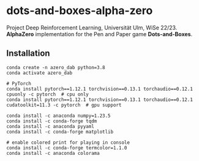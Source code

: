 # dots-and-boxes-alpha-zero
Project Deep Reinforcement Learning, Universität Ulm, WiSe 22/23. <br />
**AlphaZero** implementation for the Pen and Paper game **Dots-and-Boxes**. 

## Installation
```
conda create -n azero_dab python=3.8
conda activate azero_dab

# PyTorch
conda install pytorch==1.12.1 torchvision==0.13.1 torchaudio==0.12.1 cpuonly -c pytorch  # cpu only
conda install pytorch==1.12.1 torchvision==0.13.1 torchaudio==0.12.1 cudatoolkit=11.3 -c pytorch  # gpu support

conda install -c anaconda numpy=1.23.5
conda install -c conda-forge tqdm
conda install -c anaconda pyyaml
conda install -c conda-forge matplotlib

# enable colored print for playing in console
conda install -c conda-forge termcolor=1.1.0
conda install -c anaconda colorama
```
